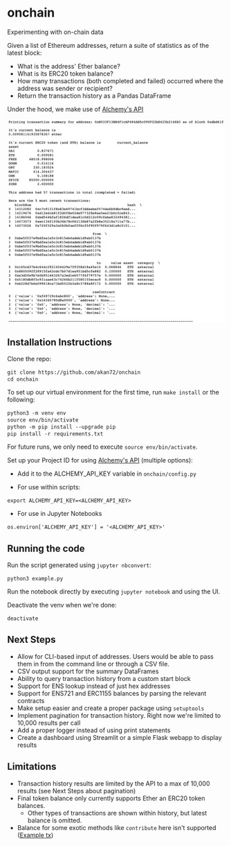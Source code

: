 # onchain

Experimenting with on-chain data

Given a list of Ethereum addresses, return a suite of statistics as of the latest block:

- What is the address' Ether balance?
- What is its ERC20 token balance?
- How many transactions (both completed and failed) occurred where the address was sender or recipient?
- Return the transaction history as a Pandas DataFrame

Under the hood, we make use of [Alchemy's API](https://www.alchemy.com/)

![Screenshot of example output](./example_output.png)

## Installation Instructions

Clone the repo:

```{bash}
git clone https://github.com/akan72/onchain
cd onchain
```

To set up our virtual environment for the first time, run `make install` or the following:

```{bash}
python3 -m venv env
source env/bin/activate
python -m pip install --upgrade pip
pip install -r requirements.txt
```

For future runs, we only need to execute `source env/bin/activate`.

Set up your Project ID for using [Alchemy's API](https://docs.alchemy.com/alchemy/) (multiple options):

- Add it to the ALCHEMY_API_KEY variable in `onchain/config.py`

- For use within scripts:

```{bash}
export ALCHEMY_API_KEY=<ALCHEMY_API_KEY>
```

- For use in Jupyter Notebooks

```{bash}
os.environ['ALCHEMY_API_KEY'] = '<ALCHEMY_API_KEY>'
```

## Running the code

Run the script generated using `jupyter nbconvert`:

```{bash}
python3 example.py
```

Run the notebook directly by executing `jupyter notebook` and using the UI.

Deactivate the venv when we're done:

```{bash}
deactivate
```

## Next Steps

- Allow for CLI-based input of addresses. Users would be able to pass
  them in from the command line or through a CSV file.
- CSV output support for the summary DataFrames
- Ability to query transaction history from a custom start block
- Support for ENS lookup instead of just hex addresses
- Support for ENS721 and ERC1155 balances by parsing the relevant contracts
- Make setup easier and create a proper package using `setuptools`
- Implement pagination for transaction history. Right now we're limited to 10,000 results per call
- Add a proper logger instead of using print statements
- Create a dashboard using Streamlit or a simple Flask webapp to display results

## Limitations

- Transaction history results are limited by the API to a max of 10,000 results
  (see Next Steps about pagination)
- Final token balance only currently supports Ether an ERC20 token balances.
  - Other types of transactions are shown within history, but latest balance is omitted.
- Balance for some exotic methods like `contribute` here isn't supported ([Example tx](https://etherscan.io/tx/0x07fc483171eaed8aada2cd8cba878f1fd41832abd8b161fd9cf698d045ee0925))

